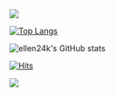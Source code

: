 
<img src="https://capsule-render.vercel.app/api?type=waving&color=BDBDC8&height=150&section=header" />

﻿[![Top Langs](https://github-readme-stats.vercel.app/api/top-langs/?username=ellen24k&count_private=true&langs_count=10&layout=compact&theme=dark)](https://github.com/ellen24k/ellen24k)

![ellen24k's GitHub stats](https://github-readme-stats.vercel.app/api?username=ellen24k&count_private=true&include_all_commits&show_icons=true&theme=dracula)

[![Hits](https://hits.seeyoufarm.com/api/count/incr/badge.svg?url=https%3A%2F%2Fgithub.com%2Fellen24k%2Fhit-counter)](https://hits.seeyoufarm.com)  

<img src="https://capsule-render.vercel.app/api?type=waving&color=BDBDC8&height=150&section=footer" />
